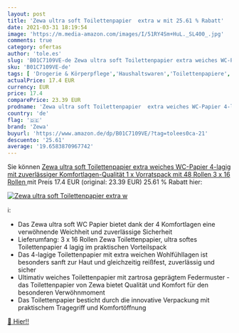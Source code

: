 ```yaml
---
layout: post
title: 'Zewa ultra soft Toilettenpapier  extra w mit 25.61 % Rabatt'
date: 2021-03-31 18:19:54
image: 'https://m.media-amazon.com/images/I/51RY4Sm+HuL._SL400_.jpg'
comments: true
category: ofertas
author: 'tole.es'
slug: 'B01C7109VE-de Zewa ultra soft Toilettenpapier extra weiches WC-Papier...'
sku: 'B01C7109VE-de'
tags: [ 'Drogerie & Körperpflege','Haushaltswaren','Toilettenpapiere','WC-Produkte','zewa', ]
actualPrice: 17.4 EUR
currency: EUR
price: 17.4
comparePrice: 23.39 EUR
prodname: 'Zewa ultra soft Toilettenpapier  extra weiches WC-Papier 4-lagig mit zuverlässiger Komfortlagen-Qualität  1 x Vorratspack mit 48 Rollen  3 x 16 Rollen '
country: 'de'
flag: '🇩🇪'
brand: 'Zewa'
buyurl: 'https://www.amazon.de/dp/B01C7109VE/?tag=tolees0ca-21'
descuento: '25.61'
average: '19.6583870967742'
---
```


Sie können [Zewa ultra soft Toilettenpapier  extra weiches WC-Papier 4-lagig mit zuverlässiger Komfortlagen-Qualität  1 x Vorratspack mit 48 Rollen  3 x 16 Rollen ](https://www.amazon.de/dp/B01C7109VE/?tag=tolees0ca-21) mit Preis 17.4 EUR (original: 23.39 EUR) 25.61 % Rabatt hier:

[![Zewa ultra soft Toilettenpapier  extra w](https://m.media-amazon.com/images/I/51RY4Sm+HuL._SL400_.jpg)](https://www.amazon.de/dp/B01C7109VE/?tag=tolees0ca-21)

ℹ️:

- Das Zewa ultra soft WC Papier bietet dank der 4 Komfortlagen eine verwöhnende Weichheit und zuverlässige Sicherheit
- Lieferumfang: 3 x 16 Rollen Zewa Toilettenpapier, ultra softes Toilettenpapier 4 lagig im praktischen Vorteilspack
- Das 4-lagige Toilettenpapier mit extra weichen Wohlfühllagen ist besonders sanft zur Haut und gleichzeitig reißfest, zuverlässig und sicher
- Ultimativ weiches Toilettenpapier mit zartrosa geprägtem Federmuster - das Toilettenpapier von Zewa bietet Qualität und Komfort für den besonderen Verwöhnmoment
- Das Toilettenpapier besticht durch die innovative Verpackung mit praktischem Tragegriff und Komfortöffnung

[🛒 Hier!!](https://www.amazon.de/dp/B01C7109VE/?tag=tolees0ca-21)
